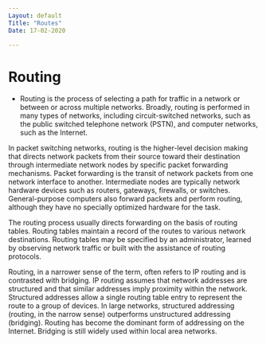 ```yaml
---
Layout: default
Title: "Routes"
Date: 17-02-2020

---
```


# Routing
- Routing is the process of selecting a path for traffic in a network or between or across multiple networks. Broadly, routing is performed in many types of networks, including circuit-switched networks, such as the public switched telephone network (PSTN), and computer networks, such as the Internet.

In packet switching networks, routing is the higher-level decision making that directs network packets from their source toward their destination through intermediate network nodes by specific packet forwarding mechanisms. Packet forwarding is the transit of network packets from one network interface to another. Intermediate nodes are typically network hardware devices such as routers, gateways, firewalls, or switches. General-purpose computers also forward packets and perform routing, although they have no specially optimized hardware for the task.

The routing process usually directs forwarding on the basis of routing tables. Routing tables maintain a record of the routes to various network destinations. Routing tables may be specified by an administrator, learned by observing network traffic or built with the assistance of routing protocols.

Routing, in a narrower sense of the term, often refers to IP routing and is contrasted with bridging. IP routing assumes that network addresses are structured and that similar addresses imply proximity within the network. Structured addresses allow a single routing table entry to represent the route to a group of devices. In large networks, structured addressing (routing, in the narrow sense) outperforms unstructured addressing (bridging). Routing has become the dominant form of addressing on the Internet. Bridging is still widely used within local area networks.

